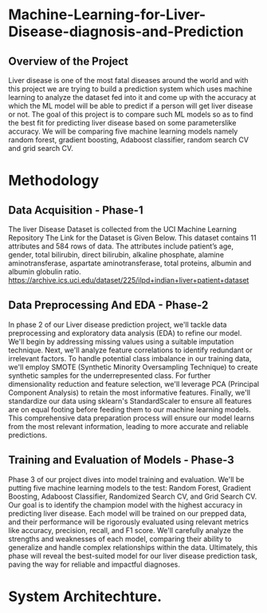 # Machine-Learning-for-Liver-Disease-diagnosis-and-Prediction
## Overview of the Project
Liver disease is one of the most fatal
diseases around the world and with this
project we are trying to build a prediction
system which uses machine learning to
analyze the dataset fed into it and come up
with the accuracy at which the ML model
will be able to predict if a person will get
liver disease or not. The goal of this project
is to compare such ML models so as to find
the best fit for predicting liver disease based
on some parameterslike accuracy. We will
be comparing five machine learning models
namely random forest, gradient boosting,
Adaboost classifier, random search CV and
grid search CV.
# Methodology 
## Data Acquisition - Phase-1
The liver Disease Dataset is collected from the UCI Machine Learning Repository The Link for the Dataset is Given Below. This dataset contains 11
attributes and 584 rows of data. The
attributes include patient’s age, gender, total
bilirubin, direct bilirubin, alkaline
phosphate, alamine aminotransferase,
aspartate aminotransferase, total proteins,
albumin and albumin globulin ratio.
https://archive.ics.uci.edu/dataset/225/ilpd+indian+liver+patient+dataset
## Data Preprocessing And EDA - Phase-2
In phase 2 of our Liver disease prediction project, we'll tackle data preprocessing and exploratory data analysis (EDA) to refine our model. We'll begin by addressing missing values using a suitable imputation technique. Next, we'll analyze feature correlations to identify redundant or irrelevant factors. To handle potential class imbalance in our training data, we'll employ SMOTE (Synthetic Minority Oversampling Technique) to create synthetic samples for the underrepresented class. For further dimensionality reduction and feature selection, we'll leverage PCA (Principal Component Analysis) to retain the most informative features. Finally, we'll standardize our data using sklearn's StandardScaler to ensure all features are on equal footing before feeding them to our machine learning models. This comprehensive data preparation process will ensure our model learns from the most relevant information, leading to more accurate and reliable predictions.
## Training and Evaluation of Models - Phase-3
Phase 3 of our project dives into model training and evaluation. We'll be putting five machine learning models to the test: Random Forest, Gradient Boosting, Adaboost Classifier, Randomized Search CV, and Grid Search CV. Our goal is to identify the champion model with the highest accuracy in predicting liver disease. Each model will be trained on our prepped data, and their performance will be rigorously evaluated using relevant metrics like accuracy, precision, recall, and F1 score. We'll carefully analyze the strengths and weaknesses of each model, comparing their ability to generalize and handle complex relationships within the data. Ultimately, this phase will reveal the best-suited model for our liver disease prediction task, paving the way for reliable and impactful diagnoses.
# System Architechture.


